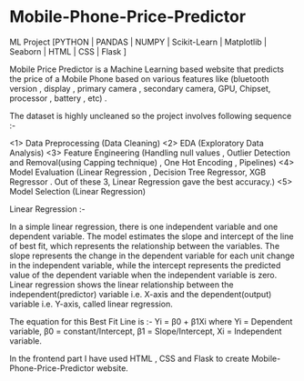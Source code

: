 # Mobile-Phone-Price-Predictor
ML Project [PYTHON | PANDAS | NUMPY | Scikit-Learn | Matplotlib | Seaborn | HTML | CSS | Flask ]

Mobile Price Predictor is a Machine Learning based website that predicts the price of a Mobile Phone based on various features like (bluetooth version , display , primary camera , secondary camera, GPU, Chipset, processor , battery , etc) . 

The dataset is highly uncleaned so the project involves following sequence :-

<1> Data Preprocessing (Data Cleaning) 
<2> EDA (Exploratory Data Analysis)
<3> Feature Engineering (Handling null values , Outlier Detection and Removal(using Capping technique) , One Hot Encoding , Pipelines)
<4> Model Evaluation (Linear Regression , Decision Tree Regressor, XGB Regressor . Out of these 3, Linear Regression gave the best accuracy.) 
<5> Model Selection (Linear Regression)

Linear Regression :- 

In a simple linear regression, there is one independent variable and one dependent variable. The model estimates the slope and intercept of the line of best fit, which represents the relationship between the variables. The slope represents the change in the dependent variable for each unit change in the independent variable, while the intercept represents the predicted value of the dependent variable when the independent variable is zero.
Linear regression shows the linear relationship between the independent(predictor) variable i.e. X-axis and the dependent(output) variable i.e. Y-axis, called linear regression.

The equation for this Best Fit Line is :- 
         Yi = β0 + β1Xi 
where Yi = Dependent variable,  β0 = constant/Intercept, β1 = Slope/Intercept, Xi = Independent variable.

In the frontend part I have used HTML , CSS and Flask to create Mobile-Phone-Price-Predictor website.  
